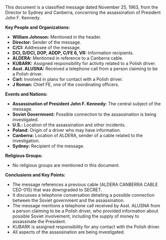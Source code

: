 This document is a classified message dated November 25, 1963, from the Director to Sydney and Canberra, concerning the assassination of President John F. Kennedy.

**Key People and Organizations:**

*   **William Johnson:** Mentioned in the header.
*   **Director:** Sender of the message.
*   **C/CI:** Addressee of the message.
*   **DCI, D/DCI, DOP, ADDP, C/FE 6, VR:** Information recipients.
*   **ALDERA:** Mentioned in reference to a Canberra cable.
*   **KUBARK:** Assigned responsibility for activity related to a Polish driver.
*   **Asst. ALUSNA:** Received a telephone call from a person claiming to be a Polish driver.
*   **Carl:** Involved in plans for contact with a Polish driver.
*   **J Roman:** Chief FE, one of the coordinating officers.

**Events and Nations:**

*   **Assassination of President John F. Kennedy:** The central subject of the message.
*   **Soviet Government:** Possible connection to the assassination is being investigated.
*   **U.S.:** Location of the assassination and other incidents.
*   **Poland:** Origin of a driver who may have information.
*   **Canberra:** Location of ALDERA, sender of a cable related to the investigation.
*   **Sydney:** Recipient of the message.

**Religious Groups:**

*   No religious groups are mentioned in this document.

**Conclusions and Key Points:**

*   The message references a previous cable (ALDERA CANBERRA CABLE CED-015) that was downgraded to SECRET.
*   It discusses a telephone conversation detailing a possible connection between the Soviet government and the assassination.
*   The message mentions a telephone call received by Asst. ALUSNA from a person claiming to be a Polish driver, who provided information about possible Soviet involvement, including the supply of money to assassinate the President.
*   KUBARK is assigned responsibility for any contact with the Polish driver.
*   All aspects of the assassination are being investigated.
